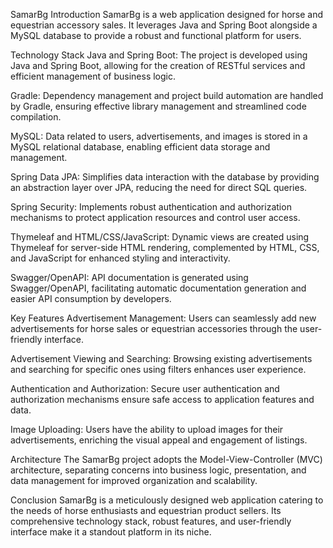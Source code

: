 SamarBg
Introduction
SamarBg is a web application designed for horse and equestrian accessory sales. It leverages Java and Spring Boot alongside a MySQL database to provide a robust and functional platform for users.

Technology Stack
Java and Spring Boot: The project is developed using Java and Spring Boot, allowing for the creation of RESTful services and efficient management of business logic.

Gradle: Dependency management and project build automation are handled by Gradle, ensuring effective library management and streamlined code compilation.

MySQL: Data related to users, advertisements, and images is stored in a MySQL relational database, enabling efficient data storage and management.

Spring Data JPA: Simplifies data interaction with the database by providing an abstraction layer over JPA, reducing the need for direct SQL queries.

Spring Security: Implements robust authentication and authorization mechanisms to protect application resources and control user access.

Thymeleaf and HTML/CSS/JavaScript: Dynamic views are created using Thymeleaf for server-side HTML rendering, complemented by HTML, CSS, and JavaScript for enhanced styling and interactivity.

Swagger/OpenAPI: API documentation is generated using Swagger/OpenAPI, facilitating automatic documentation generation and easier API consumption by developers.

Key Features
Advertisement Management: Users can seamlessly add new advertisements for horse sales or equestrian accessories through the user-friendly interface.

Advertisement Viewing and Searching: Browsing existing advertisements and searching for specific ones using filters enhances user experience.

Authentication and Authorization: Secure user authentication and authorization mechanisms ensure safe access to application features and data.

Image Uploading: Users have the ability to upload images for their advertisements, enriching the visual appeal and engagement of listings.

Architecture
The SamarBg project adopts the Model-View-Controller (MVC) architecture, separating concerns into business logic, presentation, and data management for improved organization and scalability.

Conclusion
SamarBg is a meticulously designed web application catering to the needs of horse enthusiasts and equestrian product sellers. Its comprehensive technology stack, robust features, and user-friendly interface make it a standout platform in its niche.

